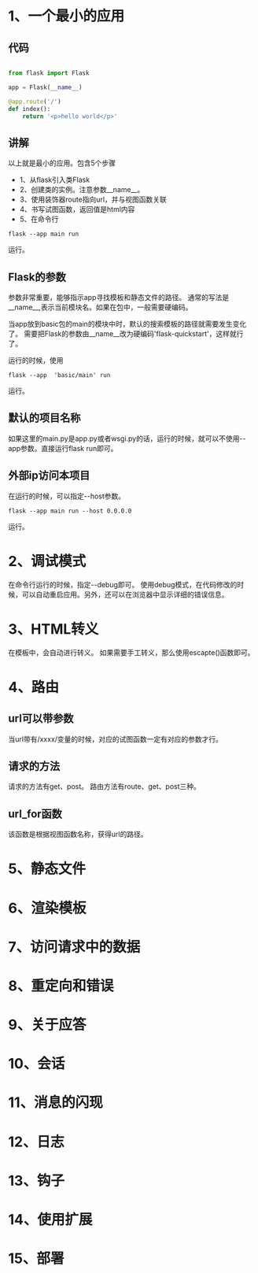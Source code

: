 # 1、一个最小的应用

## 代码
```python

from flask import Flask

app = Flask(__name__)

@app.route('/')
def index():
    return '<p>hello world</p>'

```

## 讲解
以上就是最小的应用。包含5个步骤
- 1、从flask引入类Flask
- 2、创建类的实例。注意参数__name__。
- 3、使用装饰器route指向url，并与视图函数关联
- 4、书写试图函数，返回值是html内容
- 5、在命令行
```shell  
flask --app main run
```
运行。

## Flask的参数
参数非常重要，能够指示app寻找模板和静态文件的路径。
通常的写法是__name__,表示当前模块名。如果在包中，一般需要硬编码。

当app放到basic包的main的模块中时，默认的搜索模板的路径就需要发生变化了。
需要把Flask的参数由__name__改为硬编码'flask-quickstart'，这样就行了。

运行的时候，使用
```shell
flask --app  'basic/main' run
```
运行。

## 默认的项目名称
如果这里的main.py是app.py或者wsgi.py的话，运行的时候，就可以不使用--app参数。直接运行flask run即可。

## 外部ip访问本项目
在运行的时候，可以指定--host参数。
```shell
flask --app main run --host 0.0.0.0
```
运行。

# 2、调试模式

在命令行运行的时候，指定--debug即可。
使用debug模式，在代码修改的时候，可以自动重启应用。另外，还可以在浏览器中显示详细的错误信息。


# 3、HTML转义
在模板中，会自动进行转义。
如果需要手工转义，那么使用escapte()函数即可。


# 4、路由
## url可以带参数

当url带有/xxxx/<id>变量的时候，对应的试图函数一定有对应的参数才行。

## 请求的方法
请求的方法有get、post。
路由方法有route、get、post三种。

## url_for函数
该函数是根据视图函数名称，获得url的路径。

# 5、静态文件
# 6、渲染模板
# 7、访问请求中的数据
# 8、重定向和错误
# 9、关于应答
# 10、会话
# 11、消息的闪现
# 12、日志
# 13、钩子
# 14、使用扩展
# 15、部署